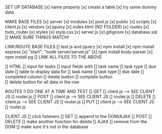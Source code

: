 SET UP DATABASE
    [x] name properly
    [x] create a table 
        [x] try some dummy data
        

MAKE BASE FILES
    [x] server
        [x] modules
            [x] pool.js
        [x] public
            [x] scripts
                [x] client.js
            [x] vendors
                [x] jquery
            [x] index.html (NO FOLDER)
        [x] routes
            [x] todo_router
        [x] styles
            [x] style.css
        [x] server.js
    [x].gitignore
    [x] database.sql
        [] MAKE SURE THINGS MATCH!


LINK/ROUTE BASE FILES
    [] test js and jquery
    [x] npm install
    [x] npm install express
        [x]     "start": "node server/server.js"
    [x] npm install body-parser
    [x] npm install pg 
        [] LINK ALL FILES TO THE ABOVE


[] HTML
        [] input for tasks
            [] input fields with 
                [] task name
                [] task type 
                [] due date
        [] table to display data for 
                [] task name
                [] task type 
                [] due date
                [] completed column 
                [] delete button
                [] complete button  
        [] delete button for all data in the row


ROUTES !! DO ONE AT A TIME AND TEST
    [] GET
        [] client.js --> SEE CLIENT JS
        [] router.js
    [] POST
        [] client.js --> SEE CLIENT JS
        [] router.js
    [] DELETE
        [] client.js --> SEE CLIENT JS
        [] router.js
    [] PUT
        [] client.js --> SEE CLIENT JS
        [] router.js 

CLIENT JS
    [] click listeners
        [] GET
            [] append to the DOM/AJAX
        [] POST
        [] DELETE
            [] make another function for delete
                [] AJAX 
            [] remove from the DOM
            [] make sure it's not in the database 
         
